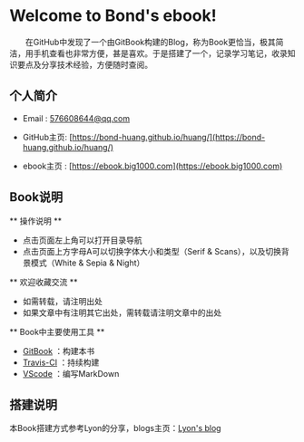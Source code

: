 
# Welcome to Bond's ebook!

&#8195;&#8195;在GitHub中发现了一个由GitBook构建的Blog，称为Book更恰当，极其简洁，用手机查看也非常方便，甚是喜欢。于是搭建了一个，记录学习笔记，收录知识要点及分享技术经验，方便随时查阅。

## 个人简介

- Email : 576608644@qq.com

- GitHub主页: [https://bond-huang.github.io/huang/](https://bond-huang.github.io/huang/)

- ebook主页 : [https://ebook.big1000.com](https://ebook.big1000.com)


## Book说明

** 操作说明 **
- 点击页面左上角可以打开目录导航
- 点击页面上方字母A可以切换字体大小和类型（Serif & Scans），以及切换背景模式（White & Sepia & Night）

** 欢迎收藏交流 **

- 如需转载，请注明出处
- 如果文章中有注明其它出处，需转载请注明文章中的出处

** Book中主要使用工具 ** 

- [GitBook](https://www.gitbook.com/) ：构建本书
- [Travis-CI](https://www.travis-ci.org/) ：持续构建
- [VScode](https://code.visualstudio.com/) ：编写MarkDown

## 搭建说明

本Book搭建方式参考Lyon的分享，blogs主页：[Lyon's blog](https://lyonyang.github.io/blogs)

